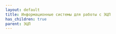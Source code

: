 ```yaml
---
layout: default
title: Информационные системы для работы с ЭЦП
has_children: true
parent: ЭЦП
---
```


